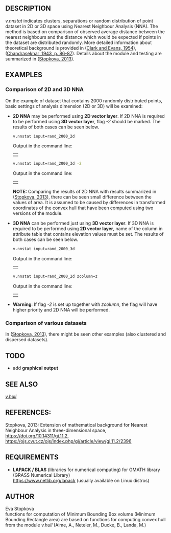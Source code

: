 ## DESCRIPTION

*v.nnstat* indicates clusters, separations or random distribution of
point dataset in 2D or 3D space using Nearest Neighbour Analysis (NNA).
The method is based on comparison of observed average distance between
the nearest neighbours and the distance which would be expected if
points in the dataset are distributed randomly. More detailed
information about theoretical background is provided in ([Clark and
Evans, 1954](https://web.archive.org/web/20171205194648/https://courses.washington.edu/bio480/Week1-PAPER-Clark_and_Evans1954.pdf)),
([Chandrasekhar, 1943,
p. 86-87](https://doi.org/10.1103/RevModPhys.15.1)). Details about the
module and testing are summarized in
([Stopkova, 2013](https://doi.org/10.14311/gi.11.2)).

## EXAMPLES

### Comparison of 2D and 3D NNA

On the example of dataset that contains 2000 randomly distributed
points, basic settings of analysis dimension (2D or 3D) will be
examined:

- **2D NNA** may be performed using **2D vector layer**. If 2D NNA is
    required to be performed using **3D vector layer**,
    <span class="underline">flag *-2*</span> should be marked. The
    results of both cases can be seen below.

    ```sh
    v.nnstat input=rand_2000_2d
    ```

    Output in the command line:

    <table>
    <colgroup>
    <col style="width: 100%" />
    </colgroup>
    <tbody>
    <tr class="odd">
    <td></td>
    </tr>
    </tbody>
    </table>

    ```sh
    v.nnstat input=rand_2000_3d -2
    ```

    Output in the command line:

    <table>
    <colgroup>
    <col style="width: 100%" />
    </colgroup>
    <tbody>
    <tr class="odd">
    <td></td>
    </tr>
    </tbody>
    </table>

    **NOTE:** Comparing the results of 2D NNA with results summarized in
    ([Stopkova, 2013](https://doi.org/10.14311/gi.11.2)), there can be
    seen small difference between the values of area. It is assumed to
    be caused by differences in transformed coordinates of the convex
    hull that have been computed using two versions of the module.

- **3D NNA** can be performed just using **3D vector layer**. If 3D
    NNA is required to be performed using **2D vector layer**,
    <span class="underline">name of the column in attribute table that
    contains elevation values</span> must be set. The results of both
    cases can be seen below.

    ```sh
    v.nnstat input=rand_2000_3d
    ```

    Output in the command line:

    <table>
    <colgroup>
    <col style="width: 100%" />
    </colgroup>
    <tbody>
    <tr class="odd">
    <td></td>
    </tr>
    </tbody>
    </table>

    ```sh
    v.nnstat input=rand_2000_2d zcolumn=z
    ```

    Output in the command line:

    <table>
    <colgroup>
    <col style="width: 100%" />
    </colgroup>
    <tbody>
    <tr class="odd">
    <td></td>
    </tr>
    </tbody>
    </table>

- **Warning**: If flag *-2* is set up together with *zcolumn*, the
    flag will have higher priority and 2D NNA will be performed.

### Comparison of various datasets

In ([Stopkova, 2013](https://doi.org/10.14311/gi.11.2)), there might be
seen other examples (also clustered and dispersed datasets).

## TODO

- add **graphical output**

## SEE ALSO

*[v.hull](https://grass.osgeo.org/grass-stable/manuals/v.hull.html)*

## REFERENCES:

Stopkova, 2013: Extension of mathematical background for Nearest
Neighbour Analysis in three-dimensional space,
<https://doi.org/10.14311/gi.11.2>,
<https://ojs.cvut.cz/ojs/index.php/gi/article/view/gi.11.2/2396>

## REQUIREMENTS

- **LAPACK / BLAS** (libraries for numerical computing) for GMATH
    library (GRASS Numerical Library)  
    <https://www.netlib.org/lapack> (usually available on Linux distros)

## AUTHOR

Eva Stopkova  
functions for computation of Minimum Bounding Box volume (Minimum
Bounding Rectangle area) are based on functions for computing convex
hull from the module *v.hull* (Aime, A., Neteler, M., Ducke, B., Landa,
M.)
